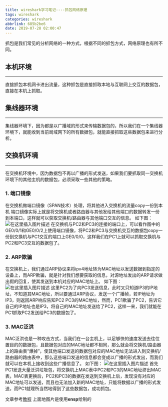 ```yaml
---
title: wireshark学习笔记----抓包网络原理
tags: wireshark
categories: wireshark
abbrlink: 685b2be6
date: 2019-07-28 02:00:47
---
```

抓包是我们常见的分析网络的一种方式，根据不同的抓包方式，网络原理也有所不同。
<!-- more -->
## 本机环境
---
   直接抓包本机网卡进出流量，这种抓包是直接抓取本地与互联网上交互的数据包，直接在本机上抓取。
## 集线器环境
---
   集线器环境下，因为都是以广播域的形式来传输数据包的，所以我们在一个集线器环境下，就能收到当前局域网下的所有数据包，就能直接抓取这些数据包来进行分析。
## 交换机环境
---
在交换机环境中，因为数据包不再以广播的形式发送，如果我们要抓取同一交换机环境下的其他主机的数据包，必须采取一些其他的策略。
### 1. 端口镜像
在交换机做端口镜像（SPAN技术）处理，将其他进入交换机的流量copy一份到本机
端口镜像实际上就是将交换机或者路由器与其他发给其他端口的数据转发一份到本端口，这样就可以获取交换机/路由器与其他端口交互的信息。
如下图：
![在这里插入图片描述](https://img-blog.csdnimg.cn/20190728013434447.png?x-oss-process=image/watermark,type_ZmFuZ3poZW5naGVpdGk,shadow_10,text_aHR0cHM6Ly9ibG9nLmNzZG4ubmV0L3plbXByb2dyYW0=,size_16,color_FFFFFF,t_70)
在交换机与PC2和PC3的连接的端口上，可以看作图中的GE0/0/1和GE0/0/2上使用端口镜像，将PC2和PC3与交换机交互的数据包copy一份到交换机与PC1交互的端口上GE0/0/0，这样我们在PC1上就可以抓取交换机与PC2和PC3交互的数据包了。
### 2. ARP欺骗
 在交换机上，我们通过ARP协议来将ipv4地址转为MAC地址以发送数据到指定的设备上，而ARP欺骗，就是针对我们想要获取的信息，对源地址发出的ARP请求做出假的回复，使其发送到本机对应的MAC地址上。
 如下图：
![在这里插入图片描述](https://img-blog.csdnimg.cn/20190728014040877.png?x-oss-process=image/watermark,type_ZmFuZ3poZW5naGVpdGk,shadow_10,text_aHR0cHM6Ly9ibG9nLmNzZG4ubmV0L3plbXByb2dyYW0=,size_16,color_FFFFFF,t_70)
这里PC2为了向PC3发送信息，此时又只知道IP3的IP地址，不知道其MAC地址，所以要通过ARP协议，发送一个广播帧，若IP地址为IP3，则返回ARP响应告知PC2 PC3的MAC地址，然而，PC1欺骗了PC2，告诉它自己的IP地址也是IP3，将自己的MAC地址发送给了PC2，这样一来，我们就能在PC1抓取PC2发送给PC3的数据包了。
### 3. MAC泛洪
MAC泛洪也是一种攻击方式，当我们在一台主机上，以足够快的速度发送去往位置目的的数据包，且数据包对应的MAC地址都不相同，那么就会将交换机/路由器上的路由表“爆掉”，使其他端口发送的数据包对应的MAC地址无法进入到交换机/路由器的路由表中，那么这些端口发送的信息都会变成以广播的形式发出，而我们就可以在本机上接收到这些广播信息了。
如下图：
![在这里插入图片描述](https://img-blog.csdnimg.cn/20190728015527338.png?x-oss-process=image/watermark,type_ZmFuZ3poZW5naGVpdGk,shadow_10,text_aHR0cHM6Ly9ibG9nLmNzZG4ubmV0L3plbXByb2dyYW0=,size_16,color_FFFFFF,t_70)
首先PC1发送大量泛洪垃圾包，将交换机上MAC表中PC2和PC3的MAC地址挤出MAC表，MAC表更换后，PC2和PC3的数据在发送到交换机上后，发现没有对应的MAC地址可以发送，而且也无法加入新的MAC地址，只能将数据以广播的形式发送，而PC1就理所当然地得到了这些数据包，成功抓包。

文章参考[教程](https://www.bilibili.com/video/av46257479/?p=3)
上面地图片是使用**ensp**绘制的
